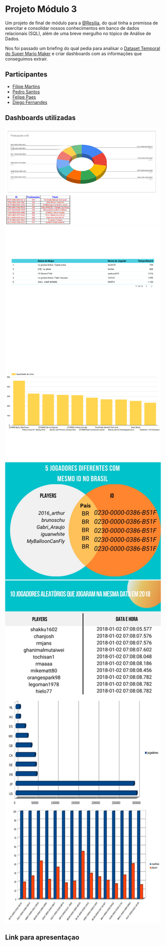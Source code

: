 <h1>Projeto Módulo 3</h1>

<p>Um projeto de final de módulo para a <a href="https://www.linkedin.com/school/resilia-educacao/">@Resilia</a>, do qual tinha a premissa de exercitar e consolidar nossos conhecimentos em banco de dados relacionais (SQL), além de uma breve mergulho no tópico de Análise de Dados.</p>

<p>Nos foi passado um briefing do qual pedia para analisar o <a href="https://www.kaggle.com/leomauro/smmnet">Dataset Temporal do Super Mario Maker</a> e criar dashboards com as informações que conseguimos extrair.</p>

<h2>Participantes</h2>
<ul>
  <li><a href="https://www.linkedin.com/in/filipe-martins-2502bb223">Filipe Martins</a></li>
  <li><a href="https://www.linkedin.com/in/pedro-santos-593824224">Pedro Santos</a></li>
  <li><a href="https://www.linkedin.com/in/flppaesdemelo/">Felipe Paes</a></li>
  <li><a href="https://www.linkedin.com/in/diego-fernandes-chagas/">Diego Fernandes</a></li>
</ul>

<h2>  Dashboards utilizadas </h2>

<img src ='./graficos/diego.png' alt =' grafico em pizza' heigt = '600' widht = '500'>
<img src ='./graficos/graficoEditadoTirandoFundoBranco.png' alt ='tempo records' heigt = '600' widht = '500'>
<img src ='./graficos/graficoLikesSemFundoBranco.png' alt =' mais likes' heigt = '600' widht = '500'>
<img src ='./graficos/jogadores de mesmo id.jpeg' alt =' id iguais' heigt = '600' widht = '500'>
<img src ='./graficos/mesmo horario de login.jpeg' alt =' horario de login igual' heigt = '600' widht = '500'>
<img src ='./graficos/paises com mais jogadores.png' alt =' rank de paises' heigt = '600' widht = '500'>
<img src ='./graficos/stars.png' alt =' quantida de estrelas' heigt = '600' widht = '500'>

<h2>  Link para apresentaçao </h2>

<p><a href="https://www.canva.com/design/DAE30UmzNnI/gIacbHb4pZ6vZoafhfwoBQ/view?utm_content=DAE30UmzNnI&utm_campaign=designshare&utm_medium=link&utm_source=publishsharelink"></a></p>